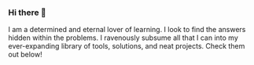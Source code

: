 ### Hi there 🌱
I am a determined and eternal lover of learning. I look to find the answers hidden within the problems. I ravenously subsume all that I can into my ever-expanding library of tools, solutions, and neat projects. Check them out below!

<!--
**sharkby7e/sharkby7e** is a ✨ _special_ ✨ repository because its `README.md` (this file) appears on your GitHub profile.

Here are some ideas to get you started:

- 🔭 I’m currently working on ...
- 🌱 I’m currently learning ...
- 👯 I’m looking to collaborate on ...
- 🤔 I’m looking for help with ...
- 💬 Ask me about ...
- 📫 How to reach me: ...
- 😄 Pronouns: ...
- ⚡ Fun fact: ...
-->
